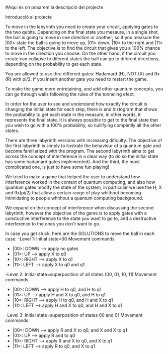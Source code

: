 #Aquí és on posarem la descripció del projecte

Introducció al projecte

To move in the labyrinth you need to create your circuit, applying gates to the two qubits. Depending on the final state you mesaure, in a single shot, the ball is going to move in one direction or another; so if you measure the |00> state the ball is going to move up, |01> down, |10> to the right and |11> to the left. The objective is to find the circuit that gives you a 100% chance to move in the direction you choose. On the other hand, if the circuit you create can collapse to diferent states the ball can go to diferent directions, depending on the probability to get each state. 

You are allowed to use thre different gates: Hadamard (H), NOT (X) and Rx (R) with pi/2. If you insert another gate you need to restart the game.

To make the game more entretaining, and add other quantum concepts, you can go through walls following the rules of the tunneling efect. 

In order for the user to see and understand how exactly the circuit is changing the initial state for each step, there is and histogram that shows the probability to get each state in the measure, in other words, it represents the final state. It is always possible to get to the final state that you wish to go with a 100% probability, so nullifying completlly all the other states. 

There are three labyrinth versions with increasing dificulty. The objective of the first labyrinth is simply to ilustrate the behaviour of a quantum gate and become familiarized with the program. The second labyrinth aims to get across the concept of interference in a clear way (to do so the initial state has some hadamard gates implemented). And the third, the most complicated one, is just to have some fun playing!

We tried to make a game that helped the user to understand how interference worked in the context of quantum computing, and also how quantum gates modify the state of the system, in particular we use the H, X and Rx(pi/2) that allow a certain range of play whithout becoming intimidating to people whithout a quantum computing background.

We expand on the concept of interference when discussing the second labyrinth, however the objective of the game is to apply gates with a constuctive interference to the state you want to go to, and a destructive interference to the ones you don't want to go. 


In case you get stuck, here are the SOLUTIONS to move the ball in each case:
-Level 1: Initial state=00
  Movement commands
  - |00>: DOWN --> apply no gates
  - |01>: UP --> apply X to q0
  - |10>: RIGHT --> apply X to q1
  - |11>: LEFT --> apply X to q0 and q1
  
-Level 2: Initial state=superposition of all states (00, 01, 10, 11)
  Movement commands
  - |00>: DOWN --> apply H to q0, and H to q1
  - |01>: UP --> apply H and X to q0, and H to q1 
  - |10>: RIGHT --> apply H to q0, and H and X to q1
  - |11>: LEFT --> apply H and X to q0, and H and X to q1
  
-Level 3: Initial state=superposition of states 00 and 01
  Movement commands
  - |00>: DOWN --> apply R and X to q0, and X and X to q1
  - |01>: UP --> apply R and to q0
  - |10>: RIGHT --> apply R and X to q0, and X to q1
  - |11>: LEFT --> apply R to q0, and X to q1
  
